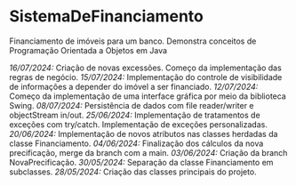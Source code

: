 # SistemaDeFinanciamento
 Financiamento de imóveis para um banco. Demonstra conceitos de Programação Orientada a Objetos em Java

*16/07/2024:* Criação de novas excessões.
              Começo da implementação das regras de negócio.
*15/07/2024:* Implementação do controle de visibilidade de informações a depender do imóvel a ser financiado.
*12/07/2024:* Começo da implementação de uma interface gráfica por meio da biblioteca Swing.
*08/07/2024:* Persistência de dados com file reader/writer e objectStream in/out.
*25/06/2024:* Implementação de tratamentos de exceções com try/catch.
              Implementação de exceções personalizadas.
*20/06/2024:* Implementação de novos atributos nas classes herdadas da classe Financiamento.
*04/06/2024:* Finalização dos cálculos da nova precificação, merge da branch com a main.
*03/06/2024:* Criação da branch NovaPrecificação.
*30/05/2024:* Separação da classe Financiamento em subclasses.
*28/05/2024:* Criação das classes principais do projeto.